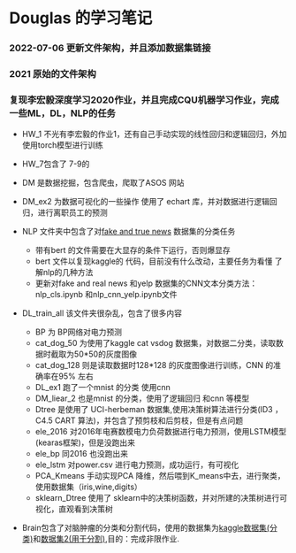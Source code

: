 # Douglas 的学习笔记

### 2022-07-06 更新文件架构，并且添加数据集链接






### 2021 原始的文件架构

### 复现李宏毅深度学习2020作业，并且完成CQU机器学习作业，完成一些ML，DL，NLP的任务

+ HW_1 不光有李宏毅的作业1，还有自己手动实现的线性回归和逻辑回归，外加使用torch模型进行训练
+ HW_7包含了 7-9的
+ DM 是数据挖掘，包含爬虫，爬取了ASOS 网站
+ DM_ex2 为数据可视化的一些操作 使用了 echart 库，并对数据进行逻辑回归，进行离职员工的预测
+ NLP 文件夹中包含了对[fake and true news](https://www.kaggle.com/clmentbisaillon/fake-and-real-news-dataset) 数据集的分类任务

  + 带有bert 的文件需要在大显存的条件下运行，否则爆显存
  + bert 文件以复现kaggle的 代码，目前没有什么改动，主要任务为看懂 了解nlp的几种方法
  + 更新对fake and real news 和yelp 数据集的CNN文本分类方法：nlp_cls.ipynb 和nlp_cnn_yelp.ipynb文件
+ DL_train_all 该文件夹很杂乱，包含了很多内容

  + BP 为 BP网络对电力预测
  + cat_dog_50 为使用了kaggle cat vsdog 数据集，对数据二分类，读取数据时截取为50*50的灰度图像
  + cat_dog_128 则是读取数据时128*128 的灰度图像进行训练，CNN 的准确率在95% 左右
  + DL_ex1 跑了一个mnist 的分类 使用cnn
  + DM_liear_2 也是mnist 的分类，使用了逻辑回归 和cnn 等模型
  + Dtree 是使用了 UCI-herbeman 数据集,使用决策树算法进行分类(ID3 ，C4.5 CART 算法)，并包含了预剪枝和后剪枝，但是有点问题
  + ele_2016 对2016年电赛数模电力负荷数据进行电力预测，使用LSTM模型(kearas框架)，但是没跑出来
  + ele_bp 同2016 也没跑出来
  + ele_lstm 对power.csv 进行电力预测，成功运行，有可视化
  + PCA_Kmeans 手动实现PCA 降维，然后喂到K_means中去，进行聚类，使用数据集（iris,wine,digits）
  + sklearn_Dtree 使用了 sklearn中的决策树函数，并对所建的决策树进行可视化，直观看到决策树
+ Brain包含了对脑肿瘤的分类和分割代码，使用的数据集为[kaggle数据集(分类)](https://www.kaggle.com/datasets/navoneel/brain-mri-images-for-brain-tumor-detection/code)和[数据集2(用于分割)](https://www.kaggle.com/datasets/awsaf49/brats20-dataset-training-validation),目的：完成非限作业.
